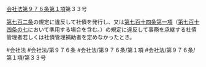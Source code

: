 [会社法第９７６条第１項](会社法＿＿＿＿第９７６条第１項)第３３号

[第七百二条](会社法＿＿＿＿第７０２条)の規定に違反して社債を発行し、又は[第七百十四条第一項](会社法＿＿＿＿第７１４条第１項)（[第七百十四条の七](会社法＿＿＿＿第７１４条の７)において準用する場合を含む。）の規定に違反して事務を承継する社債管理者若しくは社債管理補助者を定めなかったとき。


#会社法
#会社法/第９７６条
#会社法/第９７６条/第１項
#会社法/第９７６条/第１項/第３３号
